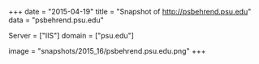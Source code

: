 
+++
date = "2015-04-19"
title = "Snapshot of http://psbehrend.psu.edu"
data = "psbehrend.psu.edu"

Server = ["IIS"]
domain = ["psu.edu"]

  image = "snapshots/2015_16/psbehrend.psu.edu.png"
+++
#
